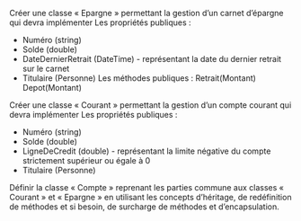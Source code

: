 Créer une classe « Epargne » permettant la gestion d’un carnet d’épargne qui devra implémenter
Les propriétés publiques :
* Numéro (string)
* Solde (double)
* DateDernierRetrait (DateTime) - représentant la date du dernier retrait sur le carnet
* Titulaire (Personne)
Les méthodes publiques :
Retrait(Montant)
Depot(Montant)

Créer une classe « Courant » permettant la gestion d’un compte courant qui devra implémenter
Les propriétés publiques :
* Numéro (string)
* Solde (double) 
* LigneDeCredit (double) - représentant la limite négative du compte strictement supérieur ou égale à 0
* Titulaire (Personne)

Définir la classe « Compte » reprenant les parties commune aux classes « Courant » et « Epargne » en utilisant les concepts d’héritage, 
de redéfinition de méthodes et si besoin, de surcharge de méthodes et d’encapsulation.

